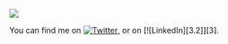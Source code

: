 <img src="https://github-readme-stats.vercel.app/api?username=failure&show_icons=true&hide_border=true&count_private=true&theme=radical" />

You can find me on [![Twitter][1.2]][1], or on [![LinkedIn][3.2]][3].

[1.2]: http://i.imgur.com/wWzX9uB.png (twitter icon without padding)
[2.2]: https://raw.githubusercontent.com/MartinHeinz/MartinHeinz/master/linkedin-3-16.png (LinkedIn icon without padding)


[1]: https://twitter.com/Martin_Heinz_
[2]: https://www.linkedin.com/in/heinz-martin/
